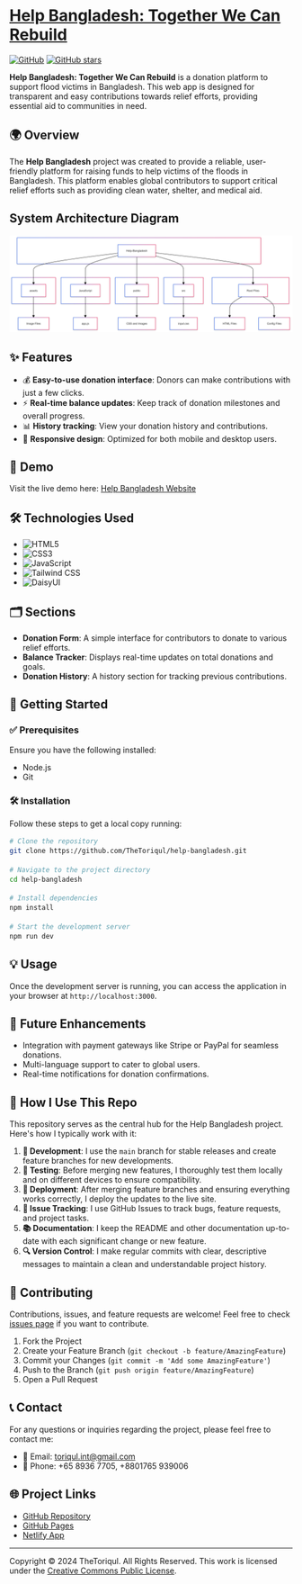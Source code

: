 # [Help Bangladesh: Together We Can Rebuild](https://help-bangladesh.netlify.app/)

[![GitHub](https://img.shields.io/badge/GitHub-Help_Bangladesh-blue?style=flat&logo=github)](https://github.com/TheToriqul/help-bangladesh)
[![GitHub stars](https://img.shields.io/github/stars/TheToriqul/help-bangladesh?style=social)](https://github.com/TheToriqul/help-bangladesh/stargazers)

**Help Bangladesh: Together We Can Rebuild** is a donation platform to support flood victims in Bangladesh. This web app is designed for transparent and easy contributions towards relief efforts, providing essential aid to communities in need.

## 🌍 Overview

The **Help Bangladesh** project was created to provide a reliable, user-friendly platform for raising funds to help victims of the floods in Bangladesh. This platform enables global contributors to support critical relief efforts such as providing clean water, shelter, and medical aid.

## System Architecture Diagram

![System Architecture Diagram](./assets/project-architecture-diagram.png)

## ✨ Features
- 💰 **Easy-to-use donation interface**: Donors can make contributions with just a few clicks.
- ⚡ **Real-time balance updates**: Keep track of donation milestones and overall progress.
- 📊 **History tracking**: View your donation history and contributions.
- 📱 **Responsive design**: Optimized for both mobile and desktop users.

## 🎥 Demo

Visit the live demo here: [Help Bangladesh Website](https://help-bangladesh.netlify.app/)

## 🛠️ Technologies Used
- ![HTML5](https://img.shields.io/badge/-HTML5-E34F26?style=flat-square&logo=html5&logoColor=white)
- ![CSS3](https://img.shields.io/badge/-CSS3-1572B6?style=flat-square&logo=css3)
- ![JavaScript](https://img.shields.io/badge/-JavaScript-F7DF1E?style=flat-square&logo=javascript&logoColor=black)
- ![Tailwind CSS](https://img.shields.io/badge/-Tailwind_CSS-38B2AC?style=flat-square&logo=tailwind-css&logoColor=white)
- ![DaisyUI](https://img.shields.io/badge/-DaisyUI-5A0EF8?style=flat-square&logo=daisyui&logoColor=white)


## 🗂️ Sections
- **Donation Form**: A simple interface for contributors to donate to various relief efforts.
- **Balance Tracker**: Displays real-time updates on total donations and goals.
- **Donation History**: A history section for tracking previous contributions.

## 🚀 Getting Started

### ✅ Prerequisites
Ensure you have the following installed:
- Node.js
- Git

### 🛠️ Installation

Follow these steps to get a local copy running:

```bash
# Clone the repository
git clone https://github.com/TheToriqul/help-bangladesh.git

# Navigate to the project directory
cd help-bangladesh

# Install dependencies
npm install

# Start the development server
npm run dev
```

## 💡 Usage
Once the development server is running, you can access the application in your browser at `http://localhost:3000`. 

## 🚧 Future Enhancements
- Integration with payment gateways like Stripe or PayPal for seamless donations.
- Multi-language support to cater to global users.
- Real-time notifications for donation confirmations.

## 💼 How I Use This Repo
This repository serves as the central hub for the Help Bangladesh project. Here's how I typically work with it:

1. **🌿 Development**: I use the `main` branch for stable releases and create feature branches for new developments.
2. **🧪 Testing**: Before merging new features, I thoroughly test them locally and on different devices to ensure compatibility.
3. **🚀 Deployment**: After merging feature branches and ensuring everything works correctly, I deploy the updates to the live site.
4. **🐛 Issue Tracking**: I use GitHub Issues to track bugs, feature requests, and project tasks.
5. **📚 Documentation**: I keep the README and other documentation up-to-date with each significant change or new feature.
6. **🔍 Version Control**: I make regular commits with clear, descriptive messages to maintain a clean and understandable project history.

## 🤝 Contributing
Contributions, issues, and feature requests are welcome! Feel free to check [issues page](https://github.com/TheToriqul/help-bangladesh/issues) if you want to contribute.

1. Fork the Project
2. Create your Feature Branch (`git checkout -b feature/AmazingFeature`)
3. Commit your Changes (`git commit -m 'Add some AmazingFeature'`)
4. Push to the Branch (`git push origin feature/AmazingFeature`)
5. Open a Pull Request

## 📞 Contact
For any questions or inquiries regarding the project, please feel free to contact me:
- 📧 Email: toriqul.int@gmail.com
- 📱 Phone: +65 8936 7705, +8801765 939006

## 🌐 Project Links
- [GitHub Repository](https://github.com/TheToriqul/help-bangladesh)
- [GitHub Pages](https://thetoriqul.github.io/Help-Bangladesh/)
- [Netlify App](https://help-bangladesh.netlify.app/)

---

Copyright © 2024 TheToriqul. All Rights Reserved. 
This work is licensed under the [Creative Commons Public License](./LICENSE). 